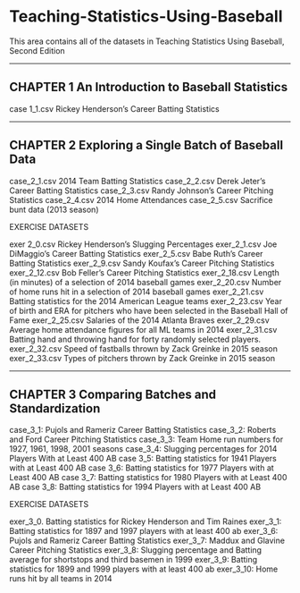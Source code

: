 # Teaching-Statistics-Using-Baseball

This area contains all of the datasets in Teaching Statistics Using Baseball, Second Edition

-------------------------------------------------------
CHAPTER 1  An Introduction to Baseball Statistics
-------------------------------------------------------

case 1_1.csv   Rickey Henderson’s Career Batting Statistics
 
-------------------------------------------------------
CHAPTER 2  Exploring a Single Batch of Baseball Data 
 -------------------------------------------------------

case_2_1.csv  2014 Team Batting Statistics
case_2_2.csv  Derek Jeter’s Career Batting Statistics
case_2_3.csv  Randy Johnson’s Career Pitching Statistics
case_2_4.csv 2014 Home Attendances
case_2_5.csv  Sacrifice bunt data (2013 season)
           
EXERCISE DATASETS
            
exer 2_0.csv  Rickey Henderson’s Slugging Percentages
exer_2_1.csv  Joe DiMaggio’s Career Batting Statistics
exer_2_5.csv  Babe Ruth’s Career Batting Statistics
exer_2_9.csv  Sandy Koufax’s Career Pitching Statistics
exer_2_12.csv  Bob Feller’s Career Pitching Statistics
exer_2_18.csv  Length (in minutes) of a selection of 2014 baseball games
exer_2_20.csv  Number of home runs hit in a selection of 2014 baseball games
exer_2_21.csv  Batting statistics for the 2014 American League teams
exer_2_23.csv  Year of birth and ERA for pitchers who have been selected in the Baseball Hall of Fame
exer_2_25.csv Salaries of the 2014 Atlanta Braves
exer_2_29.csv  Average home attendance figures for all ML teams in 2014
exer_2_31.csv  Batting hand and throwing hand for forty randomly selected players.
exer_2_32.csv  Speed of fastballs thrown by Zack Greinke in 2015 season
exer_2_33.csv  Types of pitchers thrown by Zack Greinke in 2015 season

-------------------------------------------------------
CHAPTER 3  Comparing Batches and Standardization 
-------------------------------------------------------
 
case_3_1:  Pujols and Rameriz Career Batting Statistics
case_3_2:  Roberts and Ford Career Pitching Statistics
case_3_3:  Team Home run numbers for 1927, 1961, 1998, 2001 seasons
case_3_4:  Slugging percentages for 2014 Players With at Least 400 AB
case 3_5:  Batting statistics for 1941 Players with at Least 400 AB
case 3_6:  Batting statistics for 1977 Players with at Least 400 AB
case 3_7:  Batting statistics for 1980 Players with at Least 400 AB
case 3_8:  Batting statistics for 1994 Players with at Least 400 AB
 
EXERCISE DATASETS
            
exer_3_0.  Batting statistics for Rickey Henderson and Tim Raines
exer_3_1:  Batting statistics for 1897 and 1997 players with at least 400 ab
exer_3_6:  Pujols and Rameriz Career Batting Statistics
exer_3_7:  Maddux and Glavine Career Pitching Statistics
exer_3_8:  Slugging percentage and Batting average for shortstops and third basemen in 1999
exer_3_9:  Batting statistics for 1899 and 1999 players with at least 400 ab
exer_3_10:  Home runs hit by all teams in 2014
